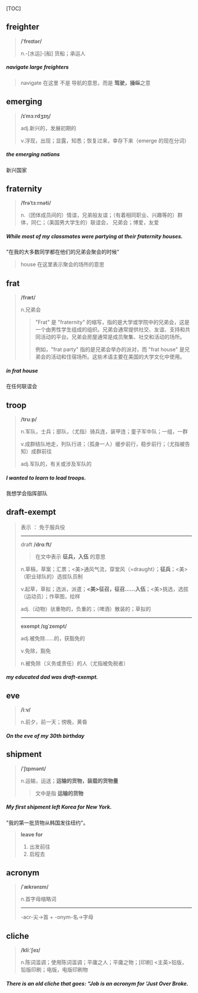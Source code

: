 [TOC]

## freighter

> **/ˈfreɪtər/**
>
> n.-[水运]-[船] 货船；承运人

##### navigate large **freighters**

> navigate 在这里 不是 导航的意思，而是  **驾驶，操纵**之意

## emerging

> **/ɪˈmɜːrdʒɪŋ/**
>
> adj.新兴的，发展初期的
>
> v.浮现，出现；显露，知悉；恢复过来，幸存下来（emerge 的现在分词）

##### the **emerging** nations

新兴国家

## fraternity

> **/frəˈtɜːrnəti/**
>
> n.（团体成员间的）情谊，兄弟般友谊；（有着相同职业、兴趣等的）群体，同仁；（美国男大学生的）联谊会， 兄弟会；博爱，友爱

##### While most of my classmates were partying at their **fraternity** houses.

"在我的大多数同学都在他们的兄弟会聚会的时候"

> house 在这里表示聚会的场所的意思

## frat

> **/fræt/**
>
> n.兄弟会
>
> > "Frat" 是 "fraternity" 的缩写，指的是大学或学院中的兄弟会，这是一个由男性学生组成的组织。兄弟会通常提供社交、友谊、支持和共同活动的平台。兄弟会房屋通常是成员聚集、社交和活动的场所。
> >
> > 例如，"frat party" 指的是兄弟会举办的派对，而 "frat house" 是兄弟会的活动和住宿场所。这些术语主要在美国的大学文化中使用。

##### in frat house

在任何联谊会

## troop

> **/truːp/**
>
> n.军队，士兵；部队，（尤指）骑兵连，装甲连；童子军中队；一组，一群
>
> v.成群结队地走，列队行进；（孤身一人）缓步前行，稳步前行；（尤指被告知）成群前往
>
> adj.军队的，有关或涉及军队的

##### I wanted to learn to lead **troops**.

我想学会指挥部队

## draft-exempt

> 表示 ： 免于服兵役 
>
> ---
>
> draft **/drɑːft/**
>
> > 在文中表示  **征兵，入伍** 的意思
>
> n.草稿，草案；汇票；<美>通风气流，穿堂风（=draught）；**征兵**；<美>（职业球队的）选拔队员制
>
> v.起草，草拟；选派，派遣；**<美>征召，征召……入伍**；<美>挑选，选拔（运动员）；作草图，绘样
>
> adj.（动物）驮重物的，负重的；（啤酒）散装的；草拟的
>
> ---
>
> **exempt	/ɪɡˈzempt/**
>
> adj.被免除……的，获豁免的
>
> v.免除，豁免
>
> n.被免除（义务或责任）的人（尤指被免税者）

##### my educated dad was **draft-exempt**.

## eve

> **/iːv/**
>
> n.前夕，前一天；傍晚，黄昏

##### On the **eve** of my 30th birthday

## shipment

> **/ˈʃɪpmənt/**
>
> n.运输，运送；**运输的货物，装载的货物量**
>
> > 文中是指 **运输的货物**

##### My first **shipment** left Korea for New York.

"我的第一批货物从韩国发往纽约"。

> **leave for**
>
> 1. 出发前往
> 2. 启程去

## acronym

> **/ˈækrənɪm/**
>
> n.首字母缩略词
>
> ---
>
> -acr-尖→首 + -onym-名→字母

## cliche

> **/kliːˈʃeɪ/**
>
> n.陈词滥调；使用陈词滥调；平庸之人；平庸之物；[印刷] <主英>铅版，铅版印刷；电版，电版印刷物

##### There is an old **cliche** that goes: “Job is an **acronym** for ‘Just Over Broke.

